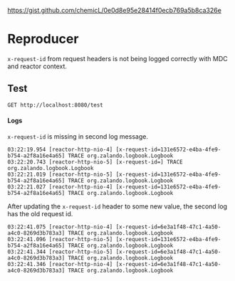 https://gist.github.com/chemicL/0e0d8e95e28414f0ecb769a5b8ca326e

# Reproducer

`x-request-id` from request headers is not being logged correctly with MDC and reactor context.

## Test

`GET http://localhost:8080/test`

#### Logs

`x-request-id` is missing in second log message.

```agsl
03:22:19.954 [reactor-http-nio-4] [x-request-id=131e6572-e4ba-4fe9-b754-a2f8a16e4a65] TRACE org.zalando.logbook.Logbook
03:22:20.743 [reactor-http-nio-5] [x-request-id=] TRACE org.zalando.logbook.Logbook
03:22:21.019 [reactor-http-nio-5] [x-request-id=131e6572-e4ba-4fe9-b754-a2f8a16e4a65] TRACE org.zalando.logbook.Logbook
03:22:21.027 [reactor-http-nio-4] [x-request-id=131e6572-e4ba-4fe9-b754-a2f8a16e4a65] TRACE org.zalando.logbook.Logbook
```

After updating the `x-request-id` header to some new value, the second log has the old request id.

```agsl
03:22:41.075 [reactor-http-nio-4] [x-request-id=6e3a1f48-47c1-4a50-a4c0-8269d3b783a3] TRACE org.zalando.logbook.Logbook
03:22:41.096 [reactor-http-nio-5] [x-request-id=131e6572-e4ba-4fe9-b754-a2f8a16e4a65] TRACE org.zalando.logbook.Logbook
03:22:41.344 [reactor-http-nio-5] [x-request-id=6e3a1f48-47c1-4a50-a4c0-8269d3b783a3] TRACE org.zalando.logbook.Logbook
03:22:41.346 [reactor-http-nio-4] [x-request-id=6e3a1f48-47c1-4a50-a4c0-8269d3b783a3] TRACE org.zalando.logbook.Logbook
```
